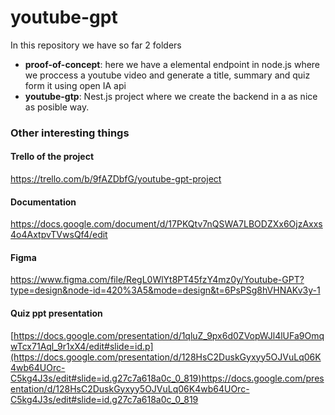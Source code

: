 # youtube-gpt

In this repository we have so far 2 folders

- **proof-of-concept**: here we have a elemental endpoint in node.js where we proccess a youtube video and generate a title, summary and quiz form it using open IA api
- **youtube-gtp**: Nest.js project where we create the backend in a as nice as posible way.

### Other interesting things

#### Trello of the project

https://trello.com/b/9fAZDbfG/youtube-gpt-project

#### Documentation

https://docs.google.com/document/d/17PKQtv7nQSWA7LBODZXx6OjzAxxs4o4AxtpvTVwsQf4/edit

#### Figma

https://www.figma.com/file/RegL0WlYt8PT45fzY4mz0y/Youtube-GPT?type=design&node-id=420%3A5&mode=design&t=6PsPSg8hVHNAKv3y-1

#### Quiz ppt presentation

[https://docs.google.com/presentation/d/1qluZ_9px6d0ZVopWJl4lUFa9OmqwTcx71Aql_9r1xX4/edit#slide=id.p](https://docs.google.com/presentation/d/128HsC2DuskGyxyy5OJVuLq06K4wb64UOrc-C5kg4J3s/edit#slide=id.g27c7a618a0c_0_819)https://docs.google.com/presentation/d/128HsC2DuskGyxyy5OJVuLq06K4wb64UOrc-C5kg4J3s/edit#slide=id.g27c7a618a0c_0_819

